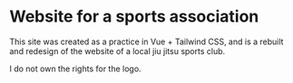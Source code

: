 # Website for a sports association

This site was created as a practice in Vue + Tailwind CSS, and is a rebuilt and redesign of the website of a local jiu jitsu sports club. 

I do not own the rights for the logo.

